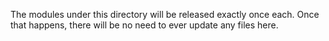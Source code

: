 The modules under this directory will be released exactly once each. Once that
happens, there will be no need to ever update any files here.
